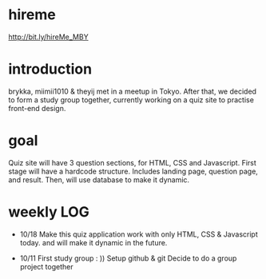 # hireme
http://bit.ly/hireMe_MBY 

# introduction
brykka, miimii1010 & theyij met in a meetup in Tokyo. 
After that, we decided to form a study group together, currently working on a quiz site to practise front-end design. 

# goal
Quiz site will have 3 question sections, for HTML, CSS and Javascript.
First stage will have a hardcode structure. Includes landing page, question page, and result. 
Then, will use database to make it dynamic.

# weekly LOG
- 10/18 
Make this quiz application work with only HTML, CSS & Javascript today.
and will make it dynamic in the future.

- 10/11
First study group : )) 
Setup github & git
Decide to do a group project together

